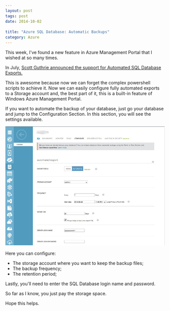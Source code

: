 ```yaml
---
layout: post
tags: post
date: 2014-10-02

title: "Azure SQL Database: Automatic Backups"
category: Azure
---
```


This week, I've found a new feature in Azure Management Portal that I wished at so many times.

In July, [Scott Guthrie announced the support for Automated SQL Database Exports.](http://weblogs.asp.net/scottgu/windows-azure-july-updates-sql-database-traffic-manager-autoscale-virtual-machines) 

This is awesome because now we can forget the complex powershell scripts to achieve it. Now we can easily configure fully automated exports to a Storage account and, the best part of it, this is a built-in feature of Windows Azure Management Portal.

<!--excerpt-->

If you want to automate the backup of your database, just go your database and jump to the Configuration Section. In this section, you will see the settings available.

![Azure SQL Database: Automatic Backups - Configure screen](/images/azure-sql-database-automatic-backups-configure-screen.jpg)

Here you can configure:

 - The storage account where you want to keep the backup files;
 - The backup frequency;
 - The retention period;

Lastly, you'll need to enter the SQL Database login name and password.

So far as I know, you just pay the storage space.

Hope this helps.